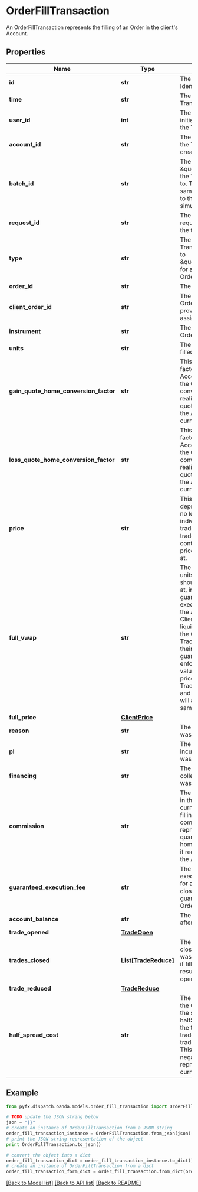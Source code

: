 # OrderFillTransaction

An OrderFillTransaction represents the filling of an Order in the client's Account.

## Properties
Name | Type | Description | Notes
------------ | ------------- | ------------- | -------------
**id** | **str** | The Transaction&#39;s Identifier. | [optional] 
**time** | **str** | The date/time when the Transaction was created. | [optional] 
**user_id** | **int** | The ID of the user that initiated the creation of the Transaction. | [optional] 
**account_id** | **str** | The ID of the Account the Transaction was created for. | [optional] 
**batch_id** | **str** | The ID of the \&quot;batch\&quot; that the Transaction belongs to. Transactions in the same batch are applied to the Account simultaneously. | [optional] 
**request_id** | **str** | The Request ID of the request which generated the transaction. | [optional] 
**type** | **str** | The Type of the Transaction. Always set to \&quot;ORDER_FILL\&quot; for an OrderFillTransaction. | [optional] 
**order_id** | **str** | The ID of the Order filled. | [optional] 
**client_order_id** | **str** | The client Order ID of the Order filled (only provided if the client has assigned one). | [optional] 
**instrument** | **str** | The name of the filled Order&#39;s instrument. | [optional] 
**units** | **str** | The number of units filled by the OrderFill. | [optional] 
**gain_quote_home_conversion_factor** | **str** | This is the conversion factor in effect for the Account at the time of the OrderFill for converting any gains realized in Instrument quote units into units of the Account&#39;s home currency. | [optional] 
**loss_quote_home_conversion_factor** | **str** | This is the conversion factor in effect for the Account at the time of the OrderFill for converting any losses realized in Instrument quote units into units of the Account&#39;s home currency. | [optional] 
**price** | **str** | This field is now deprecated and should no longer be used. The individual tradesClosed, tradeReduced and tradeOpened fields contain the exact/official price each unit was filled at. | [optional] 
**full_vwap** | **str** | The price that all of the units of the OrderFill should have been filled at, in the absence of guaranteed price execution. This factors in the Account&#39;s current ClientPrice, used liquidity and the units of the OrderFill only. If no Trades were closed with their price clamped for guaranteed stop loss enforcement, then this value will match the price fields of each Trade opened, closed, and reduced, and they will all be the exact same. | [optional] 
**full_price** | [**ClientPrice**](ClientPrice.md) |  | [optional] 
**reason** | **str** | The reason that an Order was filled | [optional] 
**pl** | **str** | The profit or loss incurred when the Order was filled. | [optional] 
**financing** | **str** | The financing paid or collected when the Order was filled. | [optional] 
**commission** | **str** | The commission charged in the Account&#39;s home currency as a result of filling the Order. The commission is always represented as a positive quantity of the Account&#39;s home currency, however it reduces the balance in the Account. | [optional] 
**guaranteed_execution_fee** | **str** | The total guaranteed execution fees charged for all Trades opened, closed or reduced with guaranteed Stop Loss Orders. | [optional] 
**account_balance** | **str** | The Account&#39;s balance after the Order was filled. | [optional] 
**trade_opened** | [**TradeOpen**](TradeOpen.md) |  | [optional] 
**trades_closed** | [**List[TradeReduce]**](TradeReduce.md) | The Trades that were closed when the Order was filled (only provided if filling the Order resulted in a closing open Trades). | [optional] 
**trade_reduced** | [**TradeReduce**](TradeReduce.md) |  | [optional] 
**half_spread_cost** | **str** | The half spread cost for the OrderFill, which is the sum of the halfSpreadCost values in the tradeOpened, tradesClosed and tradeReduced fields. This can be a positive or negative value and is represented in the home currency of the Account. | [optional] 

## Example

```python
from pyfx.dispatch.oanda.models.order_fill_transaction import OrderFillTransaction

# TODO update the JSON string below
json = "{}"
# create an instance of OrderFillTransaction from a JSON string
order_fill_transaction_instance = OrderFillTransaction.from_json(json)
# print the JSON string representation of the object
print OrderFillTransaction.to_json()

# convert the object into a dict
order_fill_transaction_dict = order_fill_transaction_instance.to_dict()
# create an instance of OrderFillTransaction from a dict
order_fill_transaction_form_dict = order_fill_transaction.from_dict(order_fill_transaction_dict)
```
[[Back to Model list]](../README.md#documentation-for-models) [[Back to API list]](../README.md#documentation-for-api-endpoints) [[Back to README]](../README.md)


